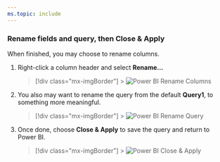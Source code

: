 ```yaml
---
ms.topic: include
---
```


### Rename fields and query, then Close & Apply

When finished, you may choose to rename columns.

1. Right-click a column header and select **Rename...**

   > [!div class="mx-imgBorder"] > ![Power BI Rename Columns](/azure/devops/report/powerbi/media/powerbi-rename-columns.png)

1. You also may want to rename the query from the default **Query1**, to something more meaningful.

   > [!div class="mx-imgBorder"] > ![Power BI Rename Query](/azure/devops/report/powerbi/media/powerbi-rename-query.png)

1. Once done, choose **Close & Apply** to save the query and return to Power BI.

   > [!div class="mx-imgBorder"] > ![Power BI Close & Apply](/azure/devops/report/powerbi/media/powerbi-close-apply.png)
